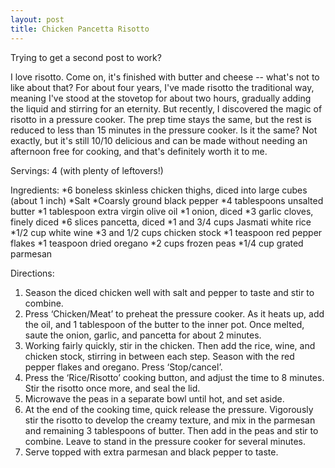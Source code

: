 ```yaml
---
layout: post
title: Chicken Pancetta Risotto
---
```

Trying to get a second post to work?

I love risotto. Come on, it's finished with butter and cheese -- what's not to like about that? For about four years, I've made risotto the traditional way, meaning I've stood at the stovetop for about two hours, gradually adding the liquid and stirring for an eternity. But recently, I discovered the magic of risotto in a pressure cooker. The prep time stays the same, but the rest is reduced to less than 15 minutes in the pressure cooker. Is it the same? Not exactly, but it's still 10/10 delicious and can be made without needing an afternoon free for cooking, and that's definitely worth it to me.

Servings: 4 (with plenty of leftovers!)

Ingredients:
*6 boneless skinless chicken thighs, diced into large cubes (about 1 inch)
*Salt
*Coarsly ground black pepper
*4 tablespoons unsalted butter
*1 tablespoon extra virgin olive oil
*1 onion, diced
*3 garlic cloves, finely diced
*6 slices pancetta, diced
*1 and 3/4 cups Jasmati white rice
*1/2 cup white wine
*3 and 1/2 cups chicken stock
*1 teaspoon red pepper flakes
*1 teaspoon dried oregano
*2 cups frozen peas
*1/4 cup grated parmesan

Directions:
1. Season the diced chicken well with salt and pepper to taste and stir to combine.
2. Press ‘Chicken/Meat’ to preheat the pressure cooker. As it heats up, add the oil, and 1 tablespoon of the butter to the inner pot. Once melted, saute the onion, garlic, and pancetta for about 2 minutes.
3. Working fairly quickly, stir in the chicken. Then add the rice, wine, and chicken stock, stirring in between each step. Season with the red pepper flakes and oregano. Press ‘Stop/cancel’.
4. Press the ‘Rice/Risotto’ cooking button, and adjust the time to 8 minutes. Stir the risotto once more, and seal the lid.
5. Microwave the peas in a separate bowl until hot, and set aside.
6. At the end of the cooking time, quick release the pressure. Vigorously stir the risotto to develop the creamy texture, and mix in the parmesan and remaining 3 tablespoons of butter. Then add in the peas and stir to combine. Leave to stand in the pressure cooker for several minutes.
7. Serve topped with extra parmesan and black pepper to taste.
